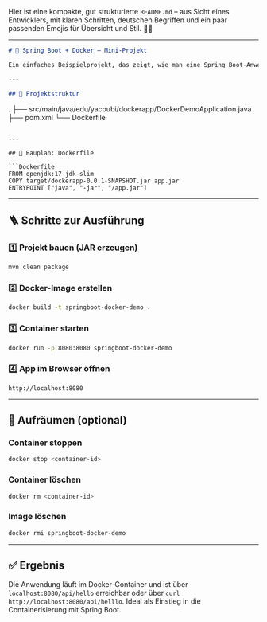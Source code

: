 Hier ist eine kompakte, gut strukturierte `README.md` – aus Sicht eines Entwicklers, mit klaren Schritten, deutschen Begriffen und ein paar passenden Emojis für Übersicht und Stil. 📘🐳

---

```markdown
# 🚀 Spring Boot + Docker – Mini-Projekt

Ein einfaches Beispielprojekt, das zeigt, wie man eine Spring Boot-Anwendung mit Docker betreibt.

---

## 📁 Projektstruktur

```
.
├── src/main/java/edu/yacoubi/dockerapp/DockerDemoApplication.java
├── pom.xml
└── Dockerfile
```

---

## 🧱 Bauplan: Dockerfile

```Dockerfile
FROM openjdk:17-jdk-slim
COPY target/dockerapp-0.0.1-SNAPSHOT.jar app.jar
ENTRYPOINT ["java", "-jar", "/app.jar"]
```

---

## 🪜 Schritte zur Ausführung

### 1️⃣ Projekt bauen (JAR erzeugen)

```bash
mvn clean package
```

### 2️⃣ Docker-Image erstellen

```bash
docker build -t springboot-docker-demo .
```

### 3️⃣ Container starten

```bash
docker run -p 8080:8080 springboot-docker-demo
```

### 4️⃣ App im Browser öffnen

```
http://localhost:8080
```

---

## 🧹 Aufräumen (optional)

### Container stoppen

```bash
docker stop <container-id>
```

### Container löschen

```bash
docker rm <container-id>
```

### Image löschen

```bash
docker rmi springboot-docker-demo
```

---

## ✅ Ergebnis

Die Anwendung läuft im Docker-Container und ist über `localhost:8080/api/hello` erreichbar oder über
`curl http://localhost:8080/api/helllo`.
Ideal als Einstieg in die Containerisierung mit Spring Boot.


